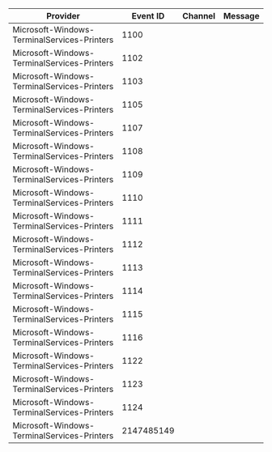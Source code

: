 Provider                                     |  Event ID    |  Channel  |  Message
---------------------------------------------|--------------|-----------|---------
Microsoft-Windows-TerminalServices-Printers  |  1100        |           |
Microsoft-Windows-TerminalServices-Printers  |  1102        |           |
Microsoft-Windows-TerminalServices-Printers  |  1103        |           |
Microsoft-Windows-TerminalServices-Printers  |  1105        |           |
Microsoft-Windows-TerminalServices-Printers  |  1107        |           |
Microsoft-Windows-TerminalServices-Printers  |  1108        |           |
Microsoft-Windows-TerminalServices-Printers  |  1109        |           |
Microsoft-Windows-TerminalServices-Printers  |  1110        |           |
Microsoft-Windows-TerminalServices-Printers  |  1111        |           |
Microsoft-Windows-TerminalServices-Printers  |  1112        |           |
Microsoft-Windows-TerminalServices-Printers  |  1113        |           |
Microsoft-Windows-TerminalServices-Printers  |  1114        |           |
Microsoft-Windows-TerminalServices-Printers  |  1115        |           |
Microsoft-Windows-TerminalServices-Printers  |  1116        |           |
Microsoft-Windows-TerminalServices-Printers  |  1122        |           |
Microsoft-Windows-TerminalServices-Printers  |  1123        |           |
Microsoft-Windows-TerminalServices-Printers  |  1124        |           |
Microsoft-Windows-TerminalServices-Printers  |  2147485149  |           |